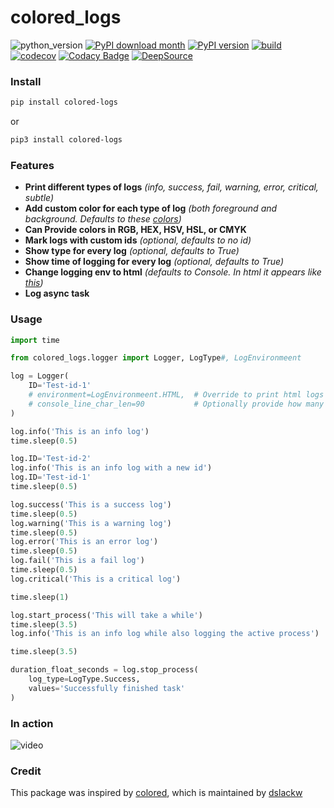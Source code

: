 # colored_logs
![python_version](https://img.shields.io/static/v1?label=Python&message=3.5%20|%203.6%20|%203.7&color=blue) [![PyPI download month](https://img.shields.io/pypi/dm/colored-logs?logo=pypi&logoColor=white)](https://pypi.python.org/pypi/colored-logs/) [![PyPI version](https://img.shields.io/pypi/v/colored-logs?logo=pypi&logoColor=white)](https://pypi.python.org/pypi/colored-logs/) [![build](https://img.shields.io/travis/com/kopensource/colored_logs/develop?logo=travis)](https://travis-ci.com/github/kopensource/colored_logs) [![codecov](https://img.shields.io/codecov/c/gh/kopensource/colored_logs/develop?logo=codecov)](https://codecov.io/gh/kopensource/colored_logs) [![Codacy Badge](https://api.codacy.com/project/badge/Grade/ead083cfe67f4ee7b65203ee8977d416)](https://www.codacy.com/gh/kopensource/colored_logs?utm_source=github.com&amp;utm_medium=referral&amp;utm_content=kopensource/colored_logs&amp;utm_campaign=Badge_Grade) [![DeepSource](https://static.deepsource.io/deepsource-badge-dark-mini.svg)](https://deepsource.io/gh/kopensource/colored_logs/?ref=repository-badge)


### Install
```Bash
pip install colored-logs
```
or
```Bash
pip3 install colored-logs
```

### Features
* __Print different types of logs__ _(info, success, fail, warning, error, critical, subtle)_
* __Add custom color for each type of log__ _(both foreground and background. Defaults to these [colors](https://coolors.co/b4aea8-3ea966-c8553d-f28f3b-a22b24-f3f3f3-982720-2bc4e9-918b86))_
* __Can Provide colors in RGB, HEX, HSV, HSL, or CMYK__
* __Mark logs with custom ids__ _(optional, defaults to no id)_
* __Show type for every log__ _(optional, defaults to True)_
* __Show time of logging for every log__ _(optional, defaults to True)_
* __Change logging env to html__ _(defaults to Console. In html it appears like [this](https://jsfiddle.net/s2b4zpdq/))_
* __Log async task__

### Usage
```Python
import time

from colored_logs.logger import Logger, LogType#, LogEnvironmeent

log = Logger(
    ID='Test-id-1'
    # environment=LogEnvironmeent.HTML,  # Override to print html logs
    # console_line_char_len=90           # Optionally provide how many chars does fir in one consolee line
)

log.info('This is an info log')
time.sleep(0.5)

log.ID='Test-id-2'
log.info('This is an info log with a new id')
log.ID='Test-id-1'
time.sleep(0.5)

log.success('This is a success log')
time.sleep(0.5)
log.warning('This is a warning log')
time.sleep(0.5)
log.error('This is an error log')
time.sleep(0.5)
log.fail('This is a fail log')
time.sleep(0.5)
log.critical('This is a critical log')

time.sleep(1)

log.start_process('This will take a while')
time.sleep(3.5)
log.info('This is an info log while also logging the active process')

time.sleep(3.5)

duration_float_seconds = log.stop_process(
    log_type=LogType.Success,
    values='Successfully finished task'
)
```

### In action
![video](https://thumbs.gfycat.com/PleasingLikableGrouper-size_restricted.gif)

### Credit
This package was inspired by [colored](https://pypi.org/project/colored/), which is maintained by [dslackw](https://pypi.org/user/dslackw/)
